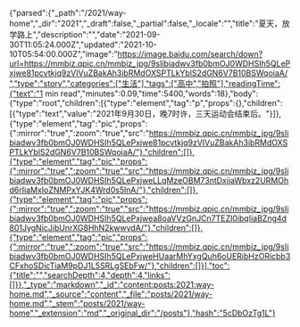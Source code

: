 {"parsed":{"_path":"/2021/way-home","_dir":"2021","_draft":false,"_partial":false,"_locale":"","title":"夏天，放学路上","description":"","date":"2021-09-30T11:05:24.000Z","updated":"2021-10-10T05:54:00.000Z","image":"https://image.baidu.com/search/down?url=https://mmbiz.qpic.cn/mmbiz_jpg/9sIibiadwv3fb0bmOJ0WDHSIh5QLePxjwe81pcvtkjq9zVIVuZBakAh3ibRMdOXSPTLkYblS2dGN6V7B10BSWqoiaA/","type":"story","categories":["生活"],"tags":["高中","拍照"],"readingTime":{"text":"1 min read","minutes":0.09,"time":5400,"words":18},"body":{"type":"root","children":[{"type":"element","tag":"p","props":{},"children":[{"type":"text","value":"2021年9月30日，晚7时许，三天运动会结束后。"}]},{"type":"element","tag":"pic","props":{":mirror":"true",":zoom":"true","src":"https://mmbiz.qpic.cn/mmbiz_jpg/9sIibiadwv3fb0bmOJ0WDHSIh5QLePxjwe81pcvtkjq9zVIVuZBakAh3ibRMdOXSPTLkYblS2dGN6V7B10BSWqoiaA/"},"children":[]},{"type":"element","tag":"pic","props":{":mirror":"true",":zoom":"true","src":"https://mmbiz.qpic.cn/mmbiz_jpg/9sIibiadwv3fb0bmOJ0WDHSIh5QLePxjweLLqMzeOBM73ntDxjiaWbxz2URMOhd6rIiaMxIoZNMPxYJK4Wrd0s5lnA/"},"children":[]},{"type":"element","tag":"pic","props":{":mirror":"true",":zoom":"true","src":"https://mmbiz.qpic.cn/mmbiz_jpg/9sIibiadwv3fb0bmOJ0WDHSIh5QLePxjwea8oaVVzGnJCn7TEZI0ibqIiaBZng4d801JygNicJibUnrXG8HhN2kwwydA/"},"children":[]},{"type":"element","tag":"pic","props":{":mirror":"true",":zoom":"true","src":"https://mmbiz.qpic.cn/mmbiz_jpg/9sIibiadwv3fb0bmOJ0WDHSIh5QLePxjweHUaarMhYxgQuh6oUERibHzORicbb3CFxhoSDicTiaM9pDJ1L5SRLgSEbFw/"},"children":[]}],"toc":{"title":"","searchDepth":4,"depth":4,"links":[]}},"_type":"markdown","_id":"content:posts:2021:way-home.md","_source":"content","_file":"posts/2021/way-home.md","_stem":"posts/2021/way-home","_extension":"md","_original_dir":"/posts"},"hash":"5cDbOzTg1L"}